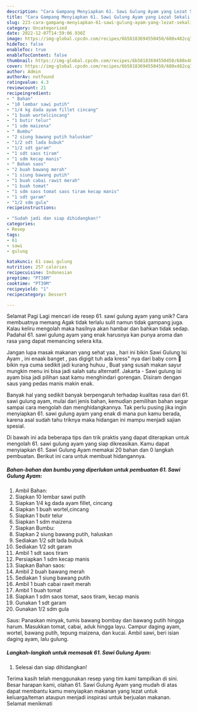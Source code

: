 ```yaml
---
description: "Cara Gampang Menyiapkan 61. Sawi Gulung Ayam yang Lezat Sekali, Sempurna"
title: "Cara Gampang Menyiapkan 61. Sawi Gulung Ayam yang Lezat Sekali, Sempurna"
slug: 223-cara-gampang-menyiapkan-61-sawi-gulung-ayam-yang-lezat-sekali-sempurna
category: Uncategorized
date: 2022-12-07T14:59:06.930Z
image: https://img-global.cpcdn.com/recipes/6b58183694550450/680x482cq70/61-sawi-gulung-ayam-foto-resep-utama.jpg
hideToc: false
enableToc: true
enableTocContent: false
thumbnail: https://img-global.cpcdn.com/recipes/6b58183694550450/680x482cq70/61-sawi-gulung-ayam-foto-resep-utama.jpg
cover: https://img-global.cpcdn.com/recipes/6b58183694550450/680x482cq70/61-sawi-gulung-ayam-foto-resep-utama.jpg
author: Admin
authorAv: notfound
ratingvalue: 4.3
reviewcount: 21
recipeingredient:
- " Bahan"
- "10 lembar sawi putih"
- "1/4 kg dada ayam fillet cincang"
- "1 buah wortelcincang"
- "1 butir telur"
- "1 sdm maizena"
- " Bumbu"
- "2 siung bawang putih haluskan"
- "1/2 sdt lada bubuk"
- "1/2 sdt garam"
- "1 sdt saos tiram"
- "1 sdm kecap manis"
- " Bahan saos"
- "2 buah bawang merah"
- "1 siung bawang putih"
- "1 buah cabai rawit merah"
- "1 buah tomat"
- "1 sdm saos tomat saos tiram kecap manis"
- "1 sdt garam"
- "1/2 sdm gula"
recipeinstructions:

- "Sudah jadi dan siap dihidangkan!"
categories:
- Resep
tags:
- 61
- sawi
- gulung

katakunci: 61 sawi gulung 
nutrition: 257 calories
recipecuisine: Indonesian
preptime: "PT38M"
cooktime: "PT39M"
recipeyield: "1"
recipecategory: Dessert

---
```



Selamat Pagi Lagi mencari ide resep 61. sawi gulung ayam yang unik? Cara membuatnya memang Agak tidak terlalu sulit namun tidak gampang juga. Kalau keliru mengolah maka hasilnya akan hambar dan bahkan tidak sedap. Padahal 61. sawi gulung ayam yang enak harusnya kan punya aroma dan rasa yang dapat memancing selera kita.


Jangan lupa masak makanan yang sehat yaa , hari ini bikin Sawi Gulung Isi Ayam , ini enaak banget , pas digigit tuh ada kress&#34; nya dari baby corn 🤤 bikin nya cuma sedikit jadi kurang huhuu , Buat yang susah makan sayur mungkin menu ini bisa jadi salah satu alternatif. Jakarta - Sawi gulung isi ayam bisa jadi pilihan saat kamu menghindari gorengan. Disiram dengan saus yang pedas manis makin enak.

Banyak hal yang sedikit banyak berpengaruh terhadap kualitas rasa dari 61. sawi gulung ayam, mulai dari jenis bahan, kemudian pemilihan bahan segar sampai cara mengolah dan menghidangkannya. Tak perlu pusing jika ingin menyiapkan 61. sawi gulung ayam yang enak di mana pun kamu berada, karena asal sudah tahu triknya maka hidangan ini mampu menjadi sajian spesial.


Di bawah ini ada beberapa tips dan trik praktis yang dapat diterapkan untuk mengolah 61. sawi gulung ayam yang siap dikreasikan. Kamu dapat menyiapkan 61. Sawi Gulung Ayam memakai 20 bahan dan 0 langkah pembuatan. Berikut ini cara untuk membuat hidangannya.

<!--inarticleads1-->

##### Bahan-bahan dan bumbu yang diperlukan untuk pembuatan 61. Sawi Gulung Ayam:

1. Ambil  Bahan:
1. Siapkan 10 lembar sawi putih
1. Siapkan 1/4 kg dada ayam fillet, cincang
1. Siapkan 1 buah wortel,cincang
1. Siapkan 1 butir telur
1. Siapkan 1 sdm maizena
1. Siapkan  Bumbu:
1. Siapkan 2 siung bawang putih, haluskan
1. Sediakan 1/2 sdt lada bubuk
1. Sediakan 1/2 sdt garam
1. Ambil 1 sdt saos tiram
1. Persiapkan 1 sdm kecap manis
1. Siapkan  Bahan saos:
1. Ambil 2 buah bawang merah
1. Sediakan 1 siung bawang putih
1. Ambil 1 buah cabai rawit merah
1. Ambil 1 buah tomat
1. Siapkan 1 sdm saos tomat, saos tiram, kecap manis
1. Gunakan 1 sdt garam
1. Gunakan 1/2 sdm gula


Saus: Panaskan minyak, tumis bawang bombay dan bawang putih hingga harum. Masukkan tomat, cabai, aduk hingga layu. Campur daging ayam, wortel, bawang putih, tepung maizena, dan kucai. Ambil sawi, beri isian daging ayam, lalu gulung. 

<!--inarticleads2-->

##### Langkah-langkah untuk memasak 61. Sawi Gulung Ayam:


1. Selesai dan siap dihidangkan!



Terima kasih telah menggunakan resep yang tim kami tampilkan di sini. Besar harapan kami, olahan 61. Sawi Gulung Ayam yang mudah di atas dapat membantu kamu menyiapkan makanan yang lezat untuk keluarga/teman ataupun menjadi inspirasi untuk berjualan makanan. Selamat menikmati
